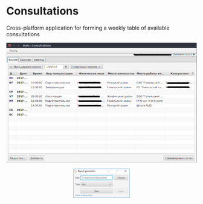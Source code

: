 # Consultations
Cross-platform application for forming a weekly table of available consultations

<p align="center">
  <img src="https://github.com/Nortam/Consultations/blob/master/Screenshots/02_Main.png" width="600" title="Main - view of the application"/>
</p>

<p align="center">
  <img src="https://github.com/Nortam/Consultations/blob/master/Screenshots/05_Report.png" width="150" title="Main - view of the application"/>
</p>

